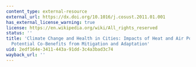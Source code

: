 ```yaml
---
content_type: external-resource
external_url: https://dx.doi.org/10.1016/j.cosust.2011.01.001
has_external_license_warning: true
license: https://en.wikipedia.org/wiki/All_rights_reserved
status: ''
title: 'Climate Change and Health in Cities: Impacts of Heat and Air Pollution and
  Potential Co-Benefits from Mitigation and Adaptation'
uid: 2edf164e-3411-443a-91dd-3c4a3bad3c74
wayback_url: ''
---
```

